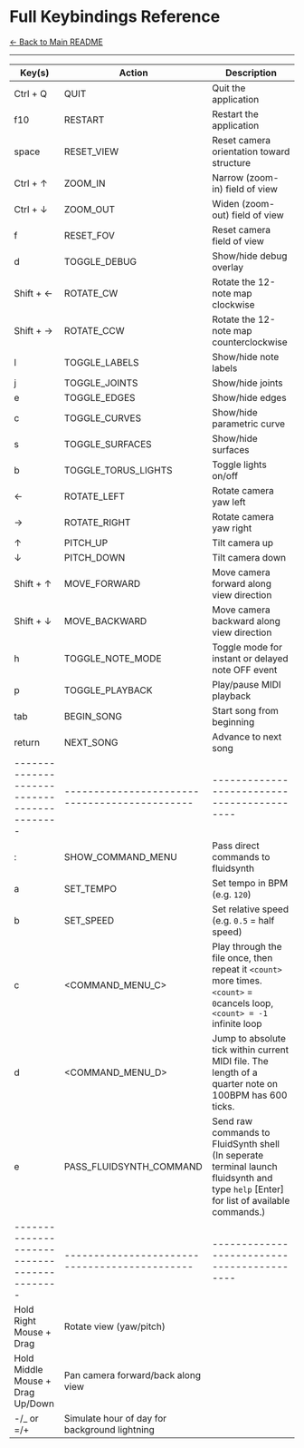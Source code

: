 # Full Keybindings Reference

[← Back to Main README](../README.md)

---

| Key(s)         | Action                  | Description                            |
|----------------|-------------------------|----------------------------------------|
| Ctrl + Q              | QUIT                    | Quit the application                   |
| f10            | RESTART                 | Restart the application                |
| space          | RESET_VIEW              | Reset camera orientation toward structure               |
| Ctrl + ↑         | ZOOM_IN          | Narrow (zoom-in) field of view               |
| Ctrl + ↓         | ZOOM_OUT         | Widen (zoom-out) field of view               |
| f              | RESET_FOV               | Reset camera field of view             |
| d              | TOGGLE_DEBUG            | Show/hide debug overlay                |
| Shift + ←      | ROTATE_CW               | Rotate the 12-note map clockwise       |
| Shift + →      | ROTATE_CCW              | Rotate the 12-note map counterclockwise|
| l              | TOGGLE_LABELS           | Show/hide note labels                  |
| j              | TOGGLE_JOINTS           | Show/hide joints                |
| e              | TOGGLE_EDGES            | Show/hide edges                   |
| c              | TOGGLE_CURVES           | Show/hide parametric curve               |
| s              | TOGGLE_SURFACES         | Show/hide surfaces               |
| b              | TOGGLE_TORUS_LIGHTS     | Toggle lights on/off          |
| ←                | ROTATE_LEFT      | Rotate camera yaw left                       |
| →                | ROTATE_RIGHT     | Rotate camera yaw right                      |
| ↑                | PITCH_UP         | Tilt camera up                               |
| ↓                | PITCH_DOWN       | Tilt camera down                             |
| Shift + ↑        | MOVE_FORWARD     | Move camera forward along view direction     |
| Shift + ↓        | MOVE_BACKWARD    | Move camera backward along view direction    |
| h              | TOGGLE_NOTE_MODE        | Toggle mode for instant or delayed note OFF event                       |
| p              | TOGGLE_PLAYBACK         | Play/pause MIDI playback               |
| tab            | BEGIN_SONG              | Start song from beginning              |
| return         | NEXT_SONG               | Advance to next song                   |
|-------------------------------------------|---------------------------------------------|-------------------------------------------|
| :              | SHOW_COMMAND_MENU       | Pass direct commands to fluidsynth                  |
| a                | SET_TEMPO                | Set tempo in BPM (e.g. `120`)                       |
| b                | SET_SPEED                | Set relative speed (e.g. `0.5` = half speed)        |
| c                | <COMMAND_MENU_C>         | Play through the file once, then repeat it `<count>` more times. `<count>` = `0`cancels loop, `<count> = -1` infinite loop |
| d                | <COMMAND_MENU_D>         | Jump to absolute tick within current MIDI file. The length of a quarter note on 100BPM has 600 ticks.|
| e                | PASS_FLUIDSYNTH_COMMAND  | Send raw commands to FluidSynth shell (In seperate terminal launch fluidsynth and type `help` [Enter] for list of available commands.) |
|-------------------------------------------|---------------------------------------------|-------------------------------------------|
| Hold Right Mouse + Drag              | Rotate view (yaw/pitch)                |                                      |
| Hold Middle Mouse + Drag Up/Down     | Pan camera forward/back along view     |                                      |
| -/_ or =/+     | Simulate hour of day for background lightning     |                                      |
